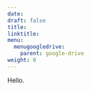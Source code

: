 ```yaml
---
date:
draft: false
title:
linktitle:
menu:
  menugoogledrive:
    parent: google-drive
weight: 0
---
```


Hello.
